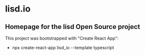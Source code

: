 # lisd.io

## Homepage for the lisd Open Source project

This project was bootstrapped with "Create React App":

- npx create-react-app lisd_io --template typescript
